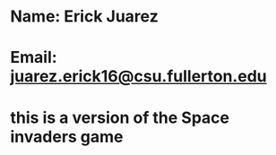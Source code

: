 # Name: Erick Juarez
# Email: juarez.erick16@csu.fullerton.edu
# this is a version of the Space invaders game
